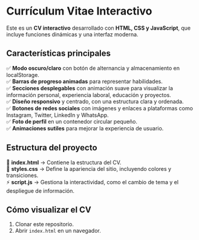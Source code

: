 
# **Currículum Vitae Interactivo**  

Este es un **CV interactivo** desarrollado con **HTML, CSS y JavaScript**, que incluye funciones dinámicas y una interfaz moderna.  

## **Características principales**  
✅ **Modo oscuro/claro** con botón de alternancia y almacenamiento en localStorage.  
✅ **Barras de progreso animadas** para representar habilidades.  
✅ **Secciones desplegables** con animación suave para visualizar la información personal, experiencia laboral, educación y proyectos.  
✅ **Diseño responsivo** y centrado, con una estructura clara y ordenada.  
✅ **Botones de redes sociales** con imágenes y enlaces a plataformas como Instagram, Twitter, LinkedIn y WhatsApp.  
✅ **Foto de perfil** en un contenedor circular pequeño.  
✅ **Animaciones sutiles** para mejorar la experiencia de usuario.  

## **Estructura del proyecto**  
📌 **index.html** → Contiene la estructura del CV.  
🎨 **styles.css** → Define la apariencia del sitio, incluyendo colores y transiciones.  
⚡ **script.js** → Gestiona la interactividad, como el cambio de tema y el despliegue de información.  

## **Cómo visualizar el CV**  
1. Clonar este repositorio.  
2. Abrir `index.html` en un navegador.
